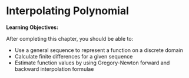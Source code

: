 # Interpolating Polynomial

**Learning Objectives:**

After completing this chapter, you should be able to:

- Use a general sequence to represent a function on a discrete domain
- Calculate finite differences for a given sequence
- Estimate function values by using Gregory-Newton forward and backward interpolation formulae

```{tableofcontents}
```

